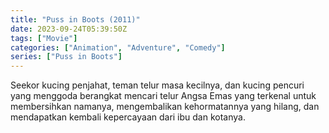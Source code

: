 ```yaml
---
title: "Puss in Boots (2011)"
date: 2023-09-24T05:39:50Z
tags: ["Movie"]
categories: ["Animation", "Adventure", "Comedy"]
series: ["Puss in Boots"]
---
```


Seekor kucing penjahat, teman telur masa kecilnya, dan kucing pencuri yang menggoda berangkat mencari telur Angsa Emas yang terkenal untuk membersihkan namanya, mengembalikan kehormatannya yang hilang, dan mendapatkan kembali kepercayaan dari ibu dan kotanya.

  <mux-player stream-type="on-demand"
  src="https://kp3d-my.sharepoint.com/personal/ryoo_kp3d_onmicrosoft_com/_layouts/15/download.aspx?share=EbmZnQm9goJEvWb1-AwYvgcBQbGYllPiQRBgiUnWX-UyNg" metadata-video-title="Puss in Boots (2011)" prefer-playback="mse" controls>
  </mux-player>
  
  
  <script src="https://cdn.jsdelivr.net/npm/@mux/mux-player"></script>
  
   <script id="qDUQvCSlP3keWkjPj02rcYZ02CJRfl01d02IvJNI2mn9Yhc" type="application/ld+json">
 {
  "@context": "https://schema.org/",
  "@type": "VideoObject",
  "name": "Puss in Boots (2011)",
  "contentUrl": "https://stream.mux.com/qDUQvCSlP3keWkjPj02rcYZ02CJRfl01d02IvJNI2mn9Yhc.m3u8",
  "thumbnailUrl": "https://www.themoviedb.org/t/p/original/rRYhOtk0zhQ7U0i74BIpI2wKJup.jpg?width=314&fit_mode=preserve&time=25",
  "uploadDate": "2023-09-24T05:39:50Z",
}

</script>